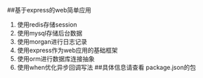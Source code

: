 ##基于express的web简单应用
1.  使用redis存储session
2.  使用mysql存储后台数据
3.  使用morgan进行日志记录
4.  使用express作为web应用的基础框架
5.  使用orm进行数据库连接抽象
6.  使用when优化异步回调写法
##具体信息请查看 package.json的包

